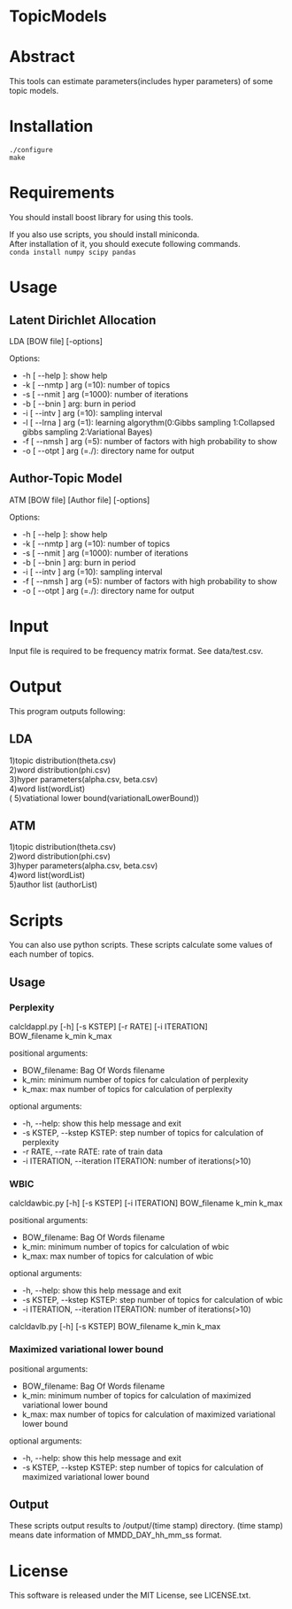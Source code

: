 # TopicModels
# Abstract
This tools can estimate parameters(includes hyper parameters) of some topic models.  
# Installation
    ./configure
    make
# Requirements
You should install boost library for using this tools.  

If you also use scripts, you should install miniconda.  
After installation of it, you should execute following commands.  
`conda install numpy scipy pandas`  
# Usage
## Latent Dirichlet Allocation
 LDA [BOW file] [-options]  
  
Options:  
  - -h [ --help ]:             show help  
  - -k [ --nmtp ] arg (=10):   number of topics  
  - -s [ --nmit ] arg (=1000): number of iterations  
  - -b [ --bnin ] arg:         burn in period  
  - -i [ --intv ] arg (=10):   sampling interval  
  - -l [ --lrna ] arg (=1):    learning algorythm(0:Gibbs sampling 1:Collapsed gibbs sampling 2:Variational Bayes)  
  - -f [ --nmsh ] arg (=5):    number of factors with high probability to show  
  - -o [ --otpt ] arg (=./):   directory name for output  
  
## Author-Topic Model
 ATM [BOW file] [Author file] [-options]  
  
Options:  
  - -h [ --help ]:             show help  
  - -k [ --nmtp ] arg (=10):   number of topics  
  - -s [ --nmit ] arg (=1000): number of iterations  
  - -b [ --bnin ] arg:         burn in period  
  - -i [ --intv ] arg (=10):   sampling interval  
  - -f [ --nmsh ] arg (=5):    number of factors with high probability to show  
  - -o [ --otpt ] arg (=./):   directory name for output  
# Input
  Input file is required to be frequency matrix format. See data/test.csv.  
# Output
  This program outputs following:  
## LDA
  1)topic distribution(theta.csv)  
  2)word distribution(phi.csv)  
  3)hyper parameters(alpha.csv, beta.csv)  
  4)word list(wordList)  
  ( 5)vatiational lower bound(variationalLowerBound))  
## ATM
  1)topic distribution(theta.csv)  
  2)word distribution(phi.csv)  
  3)hyper parameters(alpha.csv, beta.csv)  
  4)word list(wordList)  
  5)author list (authorList)  
# Scripts
  You can also use python scripts. These scripts calculate some values of each number of topics.  
## Usage
### Perplexity
calcldappl.py [-h] [-s KSTEP] [-r RATE] [-i ITERATION]  
                     BOW_filename k_min k_max  
  
positional arguments:  
  - BOW_filename:          Bag Of Words filename  
  - k_min:                 minimum number of topics for calculation of perplexity  
  - k_max:                 max number of topics for calculation of perplexity  
  
optional arguments:  
  - -h, --help:            show this help message and exit  
  - -s KSTEP, --kstep KSTEP: step number of topics for calculation of perplexity  
  - -r RATE, --rate RATE:  rate of train data  
  - -i ITERATION, --iteration ITERATION: number of iterations(>10)  
  
### WBIC
calcldawbic.py [-h] [-s KSTEP] [-i ITERATION] BOW_filename k_min k_max  
  
positional arguments:  
  - BOW_filename:          Bag Of Words filename  
  - k_min:                 minimum number of topics for calculation of wbic  
  - k_max:                 max number of topics for calculation of wbic  
  
optional arguments:  
  - -h, --help:            show this help message and exit  
  - -s KSTEP, --kstep KSTEP: step number of topics for calculation of wbic  
  - -i ITERATION, --iteration ITERATION: number of iterations(>10)  
  
calcldavlb.py [-h] [-s KSTEP] BOW_filename k_min k_max  
  
### Maximized variational lower bound
positional arguments:  
  - BOW_filename:          Bag Of Words filename  
  - k_min:                 minimum number of topics for calculation of maximized variational lower bound  
  - k_max:                 max number of topics for calculation of maximized variational lower bound  
  
optional arguments:  
  - -h, --help:            show this help message and exit  
  - -s KSTEP, --kstep KSTEP: step number of topics for calculation of maximized variational lower bound  
## Output
These scripts output results to /output/(time stamp) directory. (time stamp) means date information of MMDD_DAY_hh_mm_ss format.  
# License
This software is released under the MIT License, see LICENSE.txt.  
